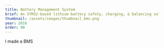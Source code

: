 ```yaml
---
title: Battery Management System
brief: An STM32-based lithium battery safety, charging, & balancing solution.
thumbnail: /assets/images/thumbnail_bms.png
year: 2016
order: 90
---
```


I made a BMS
